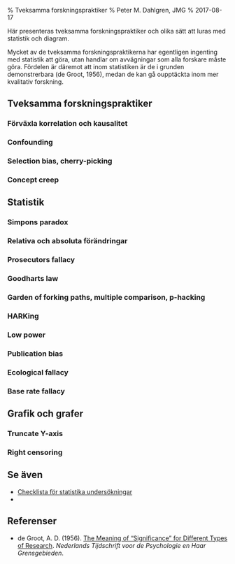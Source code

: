 % Tveksamma forskningspraktiker
% Peter M. Dahlgren, JMG
% 2017-08-17

Här presenteras tveksamma forskningspraktiker och olika sätt att luras med statistik och diagram.

Mycket av de tveksamma forskningspraktikerna har egentligen ingenting med statistik att göra, utan handlar om avvägningar som alla forskare måste göra. Fördelen är däremot att inom statistiken är de i grunden demonstrerbara (de Groot, 1956), medan de kan gå oupptäckta inom mer kvalitativ forskning.

## Tveksamma forskningspraktiker

### Förväxla korrelation och kausalitet

### Confounding

### Selection bias, cherry-picking

### Concept creep

## Statistik

### Simpons paradox

### Relativa och absoluta förändringar

### Prosecutors fallacy

### Goodharts law

### Garden of forking paths, multiple comparison, p-hacking

### HARKing

### Low power

### Publication bias

### Ecological fallacy

### Base rate fallacy

## Grafik och grafer

### Truncate Y-axis

### Right censoring

## Se även

* [Checklista för statistika undersökningar](checklist-stats.html)
* 

## Referenser

- de Groot, A. D. (1956). [The Meaning of “Significance” for Different Types of Research](http://www.ejwagenmakers.com/inpress/DeGroot1956_TA.pdf). *Nederlands Tijdschrift voor de Psychologie en Haar Grensgebieden*.